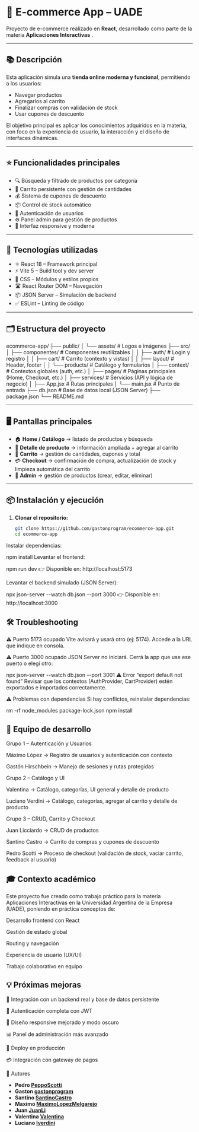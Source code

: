 # 🛒 E-commerce App – UADE

Proyecto de e-commerce realizado en **React**, desarrollado como parte de la materia **Aplicaciones Interactivas** .

---

## 📚 Descripción

Esta aplicación simula una **tienda online moderna y funcional**, permitiendo a los usuarios:

- Navegar productos  
- Agregarlos al carrito  
- Finalizar compras con validación de stock  
- Usar cupones de descuento  

El objetivo principal es aplicar los conocimientos adquiridos en la materia, con foco en la experiencia de usuario, la interacción y el diseño de interfaces dinámicas.

---

## ⭐ Funcionalidades principales

- 🔍 Búsqueda y filtrado de productos por categoría  
- 🛒 Carrito persistente con gestión de cantidades  
- 💰 Sistema de cupones de descuento  
- 📦 Control de stock automático  
- 🔐 Autenticación de usuarios  
- ⚙️ Panel admin para gestión de productos  
- 🎨 Interfaz responsive y moderna  

---

## 🚀 Tecnologías utilizadas

- ⚛️ React 18 – Framework principal  
- ⚡ Vite 5 – Build tool y dev server  
- 🎨 CSS – Módulos y estilos propios  
- 🛣️ React Router DOM – Navegación  
- 📦 JSON Server – Simulación de backend  
- ✅ ESLint – Linting de código  

---

## 🗂️ Estructura del proyecto

ecommerce-app/
├── public/
│ └── assets/ # Logos e imágenes
├── src/
│ ├── componentes/ # Componentes reutilizables
│ │ ├── auth/ # Login y registro
│ │ ├── cart/ # Carrito (contexto y vistas)
│ │ ├── layout/ # Header, footer
│ │ └── products/ # Catálogo y formularios
│ ├── context/ # Contextos globales (auth, etc.)
│ ├── pages/ # Páginas principales (Home, Checkout, etc.)
│ ├── services/ # Servicios (API y lógica de negocio)
│ ├── App.jsx # Rutas principales
│ └── main.jsx # Punto de entrada
├── db.json # Base de datos local (JSON Server)
├── package.json
└── README.md



---

## 🖥️ Pantallas principales

- 🏠 **Home / Catálogo** → listado de productos y búsqueda  
- 📄 **Detalle de producto** → información ampliada + agregar al carrito  
- 🛒 **Carrito** → gestión de cantidades, cupones y total  
- 💳 **Checkout** → confirmación de compra, actualización de stock y limpieza automática del carrito  
- 🔐 **Admin** → gestión de productos (crear, editar, eliminar)  

---

## 📦 Instalación y ejecución

1. **Clonar el repositorio:**
   ```bash
   git clone https://github.com/gastonprogram/ecommerce-app.git
   cd ecommerce-app
Instalar dependencias:


npm install
Levantar el frontend:



npm run dev
👉 Disponible en: http://localhost:5173

Levantar el backend simulado (JSON Server):


npx json-server --watch db.json --port 3000
👉 Disponible en: http://localhost:3000

## 🛠️ Troubleshooting
⚠️ Puerto 5173 ocupado
Vite avisará y usará otro (ej: 5174). Accede a la URL que indique en consola.

⚠️ Puerto 3000 ocupado
JSON Server no iniciará. Cerrá la app que use ese puerto o elegí otro:


npx json-server --watch db.json --port 3001
⚠️ Error “export default not found”
Revisar que los contextos (AuthProvider, CartProvider) estén exportados e importados correctamente.

⚠️ Problemas con dependencias
Si hay conflictos, reinstalar dependencias:


rm -rf node_modules package-lock.json
npm install

## 👥 Equipo de desarrollo

Grupo 1 – Autenticación y Usuarios

Máximo López → Registro de usuarios y autenticación con contexto

Gastón Hirschbein → Manejo de sesiones y rutas protegidas

Grupo 2 – Catálogo y UI

Valentina → Catálogo, categorías, UI general y detalle de producto

Luciano Verdini → Catálogo, categorías, agregar al carrito y detalle de producto

Grupo 3 – CRUD, Carrito y Checkout

Juan Licciardo → CRUD de productos

Santino Castro → Carrito de compras y cupones de descuento

Pedro Scotti → Proceso de checkout (validación de stock, vaciar carrito, feedback al usuario)

## 🎓 Contexto académico
Este proyecto fue creado como trabajo práctico para la materia Aplicaciones Interactivas en la Universidad Argentina de la Empresa (UADE), poniendo en práctica conceptos de:

Desarrollo frontend con React

Gestión de estado global

Routing y navegación

Experiencia de usuario (UX/UI)

Trabajo colaborativo en equipo

## 💡 Próximas mejoras
🔗 Integración con un backend real y base de datos persistente

🔐 Autenticación completa con JWT

📱 Diseño responsive mejorado y modo oscuro

📊 Panel de administración más avanzado

🚀 Deploy en producción

💳 Integración con gateway de pagos

🤝 Autores
- **Pedro [PeppoScotti](https://github.com/PeppoScotti)**
- **Gaston [gastonprogram](https://github.com/gastonprogram)**
- **Santino [SantinoCastro](https://github.com/Gusabelu1)**
- **Maximo [MaximoLopezMelgarejo](https://github.com/maximolopezmelgarejo)**
- **Juan [JuanLi](https://github.com/Juanli255)**
- **Valentina [Valentina](https://github.com/deleonvalentina)** 
- **Luciano [lverdini](https://github.com/lverdini)**
